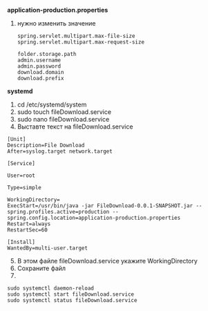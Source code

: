 
**application-production.properties**
1) нужно изменить значение 
   ~~~~
   spring.servlet.multipart.max-file-size
   spring.servlet.multipart.max-request-size
   
   folder.storage.path
   admin.username
   admin.password
   download.domain
   download.prefix
   
**systemd**
1) cd /etc/systemd/system
2) sudo touch fileDownload.service
3) sudo nano fileDownload.service
4) Выставте текст на fileDownload.service

~~~~
[Unit]
Description=File Download
After=syslog.target network.target

[Service]

User=root

Type=simple

WorkingDirectory=
ExecStart=/usr/bin/java -jar FileDownload-0.0.1-SNAPSHOT.jar --spring.profiles.active=production --spring.config.location=application-production.properties
Restart=always
RestartSec=60

[Install]
WantedBy=multi-user.target
~~~~

5) В этом файле fileDownload.service укажите WorkingDirectory
6) Сохраните файл
7) 
~~~~
sudo systemctl daemon-reload
sudo systemctl start fileDownload.service
sudo systemctl status fileDownload.service
